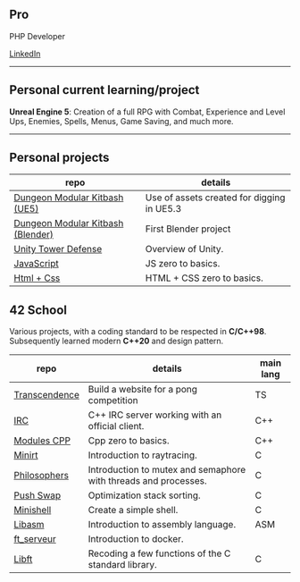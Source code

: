  ## Pro
 PHP Developer
 
 [LinkedIn](https://www.linkedin.com/in/s%C3%A9bastien-morel--/)

 --- 
 ## Personal current learning/project
 
 **Unreal Engine 5**: Creation of a full RPG with Combat, Experience and Level Ups, Enemies, Spells, Menus, Game Saving, and much more.

 ---
 ## Personal projects
 
 |repo|details
 |-|-
 | [Dungeon Modular Kitbash (UE5)](https://github.com/Morseb-aeiciae/UE5_DungeonModularKitbash) | Use of assets created for digging in UE5.3 
 | [Dungeon Modular Kitbash (Blender)](https://github.com/Morseb-aeiciae/Blender_DungeonModularKitbash) | First Blender project 
 | [Unity Tower Defense](https://github.com/Morseb-aeiciae/TD_Unity)  | Overview of Unity.
 | [JavaScript](https://github.com/Morseb-aeiciae/Web_JavaScript)     | JS zero to basics.
 | [Html + Css](https://github.com/Morseb-aeiciae/Web_HTML_CSS)       | HTML + CSS zero to basics.
 
 
 ## 42 School 

Various projects, with a coding standard to be respected in **C/C++98**. Subsequently learned modern **C++20** and design pattern. 
 
 | repo | details | main lang
 |-|-|-
 | [Transcendence](https://github.com/Morseb-aeiciae/42School_ft_transcendence)  | Build a website for a pong competition                          | TS
 | [IRC](https://github.com/Morseb-aeiciae/42School_IRC)                         | C++ IRC server working with an official client.                 | C++
 | [Modules CPP](https://github.com/Morseb-aeiciae/42School_CPP)                 | Cpp zero to basics.                                             | C++
 | [Minirt](https://github.com/Morseb-aeiciae/42School_minirt)                   | Introduction to raytracing.                                     | C
 | [Philosophers](https://github.com/Morseb-aeiciae/42School_philo)              | Introduction to mutex and semaphore with threads and processes. | C
 | [Push Swap](https://github.com/Morseb-aeiciae/42School_push_swap)             | Optimization stack sorting.                                     | C
 | [Minishell](https://github.com/Morseb-aeiciae/42School_minishell)             | Create a simple shell.                                          | C
 | [Libasm](https://github.com/Morseb-aeiciae/42School_libasm)                   | Introduction to assembly language.                              | ASM
 | [ft_serveur](https://github.com/Morseb-aeiciae/42School_ft_serveur)           | Introduction to docker.                                         | 
 | [Libft](https://github.com/Morseb-aeiciae/42School_libft)                     | Recoding a few functions of the C standard library.             | C
